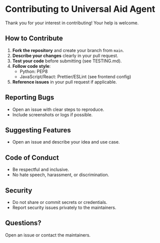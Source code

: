 # Contributing to Universal Aid Agent

Thank you for your interest in contributing! Your help is welcome.

## How to Contribute

1. **Fork the repository** and create your branch from `main`.
2. **Describe your changes** clearly in your pull request.
3. **Test your code** before submitting (see TESTING.md).
4. **Follow code style**:
   - Python: PEP8
   - JavaScript/React: Prettier/ESLint (see frontend config)
5. **Reference issues** in your pull request if applicable.

## Reporting Bugs
- Open an issue with clear steps to reproduce.
- Include screenshots or logs if possible.

## Suggesting Features
- Open an issue and describe your idea and use case.

## Code of Conduct
- Be respectful and inclusive.
- No hate speech, harassment, or discrimination.

## Security
- Do not share or commit secrets or credentials.
- Report security issues privately to the maintainers.

## Questions?
Open an issue or contact the maintainers.